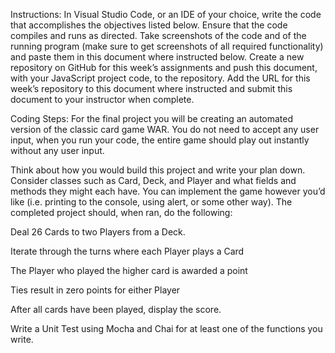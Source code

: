 Instructions: In Visual Studio Code, or an IDE of your choice, write the code that accomplishes the objectives listed below. Ensure that the code compiles and runs as directed. Take screenshots of the code and of the running program (make sure to get screenshots of all required functionality) and paste them in this document where instructed below. Create a new repository on GitHub for this week’s assignments and push this document, with your JavaScript project code, to the repository. Add the URL for this week’s repository to this document where instructed and submit this document to your instructor when complete.


Coding Steps:
For the final project you will be creating an automated version of the classic card game WAR. You do not need to accept any user input, when you run your code, the entire game should play out instantly without any user input. 

Think about how you would build this project and write your plan down. Consider classes such as Card, Deck, and Player and what fields and methods they might each have. You can implement the game however you’d like (i.e. printing to the console, using alert, or some other way). The completed project should, when ran, do the following:

Deal 26 Cards to two Players from a Deck. 

Iterate through the turns where each Player plays a Card

The Player who played the higher card is awarded a point

Ties result in zero points for either Player

After all cards have been played, display the score.

Write a Unit Test using Mocha and Chai for at least one of the functions you write.